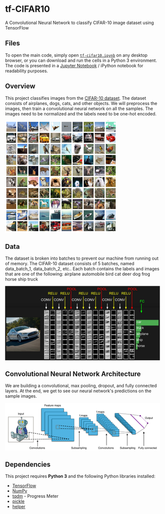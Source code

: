 # tf-CIFAR10

A Convolutional Neural Network to classify CIFAR-10 image dataset using TensorFlow

## Files

To open the main code, simply open [`tf-cifar10.ipynb`](https://github.com/adsasmita/tf-cifar10/blob/master/tf-cifar10.ipynb) on any desktop browser, or you can download and run the cells in a Python 3 environment. The code is presented in a [Jupyter Notebook](https://github.com/jupyter/notebook) / iPython notebook for readability purposes.


## Overview

This project classifies images from the [CIFAR-10 dataset](https://www.cs.toronto.edu/~kriz/cifar.html). The dataset consists of airplanes, dogs, cats, and other objects. We will preprocess the images, then train a convolutional neural network on all the samples. The images need to be normalized and the labels need to be one-hot encoded.

![title](img/cifar10-1.png)

## Data

The dataset is broken into batches to prevent our machine from running out of memory. The CIFAR-10 dataset consists of 5 batches, named data_batch_1, data_batch_2, etc.. Each batch contains the labels and images that are one of the following:
airplane
automobile
bird
cat
deer
dog
frog
horse
ship
truck

![title](img/cnn2.png)

## Convolutional Neural Network Architecture

We are building a convolutional, max pooling, dropout, and fully connected layers. At the end, we get to see our neural network's predictions on the sample images.

![title](img/cnn1.png)


## Dependencies

This project requires **Python 3** and the following Python libraries installed:

* [TensorFlow](https://www.tensorflow.org/get_started/get_started)
* [NumPy](http://www.numpy.org/)
* [tqdm](https://pypi.python.org/pypi/tqdm) - Progress Meter
* [pickle](https://docs.python.org/3/library/pickle.html)
* [helper](https://pypi.python.org/pypi/helper)




